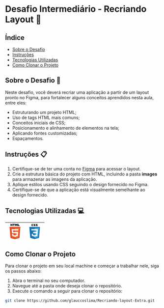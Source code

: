 # Desafio Intermediário - Recriando Layout 🎨

## Índice

- [Sobre o Desafio](#sobre-o-desafio-)
- [Instruções](#instruções-)
- [Tecnologias Utilizadas](#tecnologias-utilizadas-)
- [Como Clonar o Projeto](#como-clonar-o-projeto)

## Sobre o Desafio 📖

Neste desafio, você deverá recriar uma aplicação a partir de um layout pronto no Figma, para fortalecer alguns conceitos aprendidos nesta aula, entre eles:

- Estruturando um projeto HTML;
- Uso de tags HTML mais comuns;
- Conceitos iniciais de CSS;
- Posicionamento e alinhamento de elementos na tela;
- Aplicando fontes customizadas;
- Espaçamentos.

## Instruções 📋

1. Certifique-se de ter uma conta no [Figma](https://www.figma.com/) para acessar o layout.
2. Crie a estrutura básica do projeto com HTML, incluindo a pasta **images** para armazenar as imagens da aplicação.
3. Aplique estilos usando CSS seguindo o design fornecido no Figma.
4. Certifique-se de que a aplicação está visualmente semelhante ao design fornecido.

## Tecnologias Utilizadas 💻

| <img src="https://raw.githubusercontent.com/glauccoslima/servidor_estaticos/7a3d5d598367eb95727e0a053587a50bdbff3847/html5.svg" width="50" height="50"> | <img src="https://raw.githubusercontent.com/glauccoslima/servidor_estaticos/7a3d5d598367eb95727e0a053587a50bdbff3847/css3.svg" width="50" height="50"> |
|:---:|:---:|

## Como Clonar o Projeto

Para clonar o projeto em seu local machine e começar a trabalhar nele, siga os passos abaixo:

1. Abra o terminal no seu computador.
2. Navegue até a pasta onde deseja clonar o repositório.
3. Execute o comando a seguir para clonar o repositório:

```bash
git clone https://github.com/glauccoslima/Recriando-layout-Extra.git
